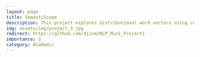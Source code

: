 ```yaml
---
layout: page
title: SemantiScope
description: This project explores distributional word vectors using co-occurrence counts, TF-IDF, and PMI to analyze semantic similarity, evaluate word embeddings, and examine the impact of context window sizes on word relationships.
img: assets/img/project_3.jpg
redirect: https://github.com/djism/NLP_Mini_Project1
importance: 3
category: Academic
---
```


